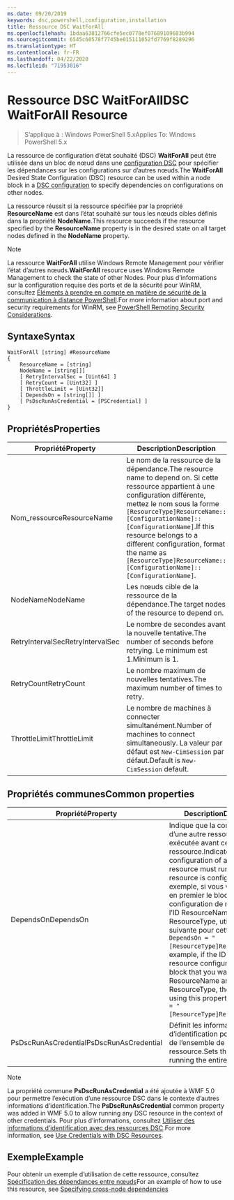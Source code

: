 ```yaml
---
ms.date: 09/20/2019
keywords: dsc,powershell,configuration,installation
title: Ressource DSC WaitForAll
ms.openlocfilehash: 1bdaa63812766cfe5ec0778ef07689109683b994
ms.sourcegitcommit: 6545c60578f7745be015111052fd7769f8289296
ms.translationtype: HT
ms.contentlocale: fr-FR
ms.lasthandoff: 04/22/2020
ms.locfileid: "71953016"
---
```

# <a name="dsc-waitforall-resource"></a><span data-ttu-id="807f2-103">Ressource DSC WaitForAll</span><span class="sxs-lookup"><span data-stu-id="807f2-103">DSC WaitForAll Resource</span></span>

> <span data-ttu-id="807f2-104">S’applique à : Windows PowerShell 5.x</span><span class="sxs-lookup"><span data-stu-id="807f2-104">Applies To: Windows PowerShell 5.x</span></span>

<span data-ttu-id="807f2-105">La ressource de configuration d’état souhaité (DSC) **WaitForAll** peut être utilisée dans un bloc de nœud dans une [configuration DSC](../../../configurations/configurations.md) pour spécifier les dépendances sur les configurations sur d’autres nœuds.</span><span class="sxs-lookup"><span data-stu-id="807f2-105">The **WaitForAll** Desired State Configuration (DSC) resource can be used within a node block in a [DSC configuration](../../../configurations/configurations.md) to specify dependencies on configurations on other nodes.</span></span>

<span data-ttu-id="807f2-106">La ressource réussit si la ressource spécifiée par la propriété **ResourceName** est dans l’état souhaité sur tous les nœuds cibles définis dans la propriété **NodeName**.</span><span class="sxs-lookup"><span data-stu-id="807f2-106">This resource succeeds if the resource specified by the **ResourceName** property is in the desired state on all target nodes defined in the **NodeName** property.</span></span>

> [!NOTE]
> <span data-ttu-id="807f2-107">La ressource **WaitForAll** utilise Windows Remote Management pour vérifier l’état d’autres nœuds.</span><span class="sxs-lookup"><span data-stu-id="807f2-107">**WaitForAll** resource uses Windows Remote Management to check the state of other Nodes.</span></span> <span data-ttu-id="807f2-108">Pour plus d’informations sur la configuration requise des ports et de la sécurité pour WinRM, consultez [Éléments à prendre en compte en matière de sécurité de la communication à distance PowerShell](/powershell/scripting/learn/remoting/winrmsecurity?view=powershell-6).</span><span class="sxs-lookup"><span data-stu-id="807f2-108">For more information about port and security requirements for WinRM, see [PowerShell Remoting Security Considerations](/powershell/scripting/learn/remoting/winrmsecurity?view=powershell-6).</span></span>

## <a name="syntax"></a><span data-ttu-id="807f2-109">Syntaxe</span><span class="sxs-lookup"><span data-stu-id="807f2-109">Syntax</span></span>

```Syntax
WaitForAll [string] #ResourceName
{
    ResourceName = [string]
    NodeName = [string[]]
    [ RetryIntervalSec = [Uint64] ]
    [ RetryCount = [Uint32] ]
    [ ThrottleLimit = [Uint32]]
    [ DependsOn = [string[]] ]
    [ PsDscRunAsCredential = [PSCredential] ]
}
```

## <a name="properties"></a><span data-ttu-id="807f2-110">Propriétés</span><span class="sxs-lookup"><span data-stu-id="807f2-110">Properties</span></span>

|<span data-ttu-id="807f2-111">Propriété</span><span class="sxs-lookup"><span data-stu-id="807f2-111">Property</span></span> |<span data-ttu-id="807f2-112">Description</span><span class="sxs-lookup"><span data-stu-id="807f2-112">Description</span></span> |
|---|---|
|<span data-ttu-id="807f2-113">Nom_ressource</span><span class="sxs-lookup"><span data-stu-id="807f2-113">ResourceName</span></span> |<span data-ttu-id="807f2-114">Le nom de la ressource de la dépendance.</span><span class="sxs-lookup"><span data-stu-id="807f2-114">The resource name to depend on.</span></span> <span data-ttu-id="807f2-115">Si cette ressource appartient à une configuration différente, mettez le nom sous la forme `[ResourceType]ResourceName::[ConfigurationName]::[ConfigurationName]`.</span><span class="sxs-lookup"><span data-stu-id="807f2-115">If this resource belongs to a different configuration, format the name as `[ResourceType]ResourceName::[ConfigurationName]::[ConfigurationName]`.</span></span> |
|<span data-ttu-id="807f2-116">NodeName</span><span class="sxs-lookup"><span data-stu-id="807f2-116">NodeName</span></span> |<span data-ttu-id="807f2-117">Les nœuds cible de la ressource de la dépendance.</span><span class="sxs-lookup"><span data-stu-id="807f2-117">The target nodes of the resource to depend on.</span></span> |
|<span data-ttu-id="807f2-118">RetryIntervalSec</span><span class="sxs-lookup"><span data-stu-id="807f2-118">RetryIntervalSec</span></span> |<span data-ttu-id="807f2-119">Le nombre de secondes avant la nouvelle tentative.</span><span class="sxs-lookup"><span data-stu-id="807f2-119">The number of seconds before retrying.</span></span> <span data-ttu-id="807f2-120">Le minimum est 1.</span><span class="sxs-lookup"><span data-stu-id="807f2-120">Minimum is 1.</span></span> |
|<span data-ttu-id="807f2-121">RetryCount</span><span class="sxs-lookup"><span data-stu-id="807f2-121">RetryCount</span></span> |<span data-ttu-id="807f2-122">Le nombre maximum de nouvelles tentatives.</span><span class="sxs-lookup"><span data-stu-id="807f2-122">The maximum number of times to retry.</span></span> |
|<span data-ttu-id="807f2-123">ThrottleLimit</span><span class="sxs-lookup"><span data-stu-id="807f2-123">ThrottleLimit</span></span> |<span data-ttu-id="807f2-124">Le nombre de machines à connecter simultanément.</span><span class="sxs-lookup"><span data-stu-id="807f2-124">Number of machines to connect simultaneously.</span></span> <span data-ttu-id="807f2-125">La valeur par défaut est `New-CimSession` par défaut.</span><span class="sxs-lookup"><span data-stu-id="807f2-125">Default is `New-CimSession` default.</span></span> |

## <a name="common-properties"></a><span data-ttu-id="807f2-126">Propriétés communes</span><span class="sxs-lookup"><span data-stu-id="807f2-126">Common properties</span></span>

|<span data-ttu-id="807f2-127">Propriété</span><span class="sxs-lookup"><span data-stu-id="807f2-127">Property</span></span> |<span data-ttu-id="807f2-128">Description</span><span class="sxs-lookup"><span data-stu-id="807f2-128">Description</span></span> |
|---|---|
|<span data-ttu-id="807f2-129">DependsOn</span><span class="sxs-lookup"><span data-stu-id="807f2-129">DependsOn</span></span> |<span data-ttu-id="807f2-130">Indique que la configuration d’une autre ressource doit être exécutée avant celle de cette ressource.</span><span class="sxs-lookup"><span data-stu-id="807f2-130">Indicates that the configuration of another resource must run before this resource is configured.</span></span> <span data-ttu-id="807f2-131">Par exemple, si vous voulez exécuter en premier le bloc de script de configuration de ressource ayant l’ID ResourceName et le type ResourceType, utilisez la syntaxe suivante pour cette propriété : `DependsOn = "[ResourceType]ResourceName"`.</span><span class="sxs-lookup"><span data-stu-id="807f2-131">For example, if the ID of the resource configuration script block that you want to run first is ResourceName and its type is ResourceType, the syntax for using this property is `DependsOn = "[ResourceType]ResourceName"`.</span></span> |
|<span data-ttu-id="807f2-132">PsDscRunAsCredential</span><span class="sxs-lookup"><span data-stu-id="807f2-132">PsDscRunAsCredential</span></span> |<span data-ttu-id="807f2-133">Définit les informations d’identification pour l’exécution de l’ensemble de la ressource.</span><span class="sxs-lookup"><span data-stu-id="807f2-133">Sets the credential for running the entire resource as.</span></span> |

> [!NOTE]
> <span data-ttu-id="807f2-134">La propriété commune **PsDscRunAsCredential** a été ajoutée à WMF 5.0 pour permettre l’exécution d’une ressource DSC dans le contexte d’autres informations d’identification.</span><span class="sxs-lookup"><span data-stu-id="807f2-134">The **PsDscRunAsCredential** common property was added in WMF 5.0 to allow running any DSC resource in the context of other credentials.</span></span> <span data-ttu-id="807f2-135">Pour plus d’informations, consultez [Utiliser des informations d’identification avec des ressources DSC](../../../configurations/runasuser.md).</span><span class="sxs-lookup"><span data-stu-id="807f2-135">For more information, see [Use Credentials with DSC Resources](../../../configurations/runasuser.md).</span></span>

## <a name="example"></a><span data-ttu-id="807f2-136">Exemple</span><span class="sxs-lookup"><span data-stu-id="807f2-136">Example</span></span>

<span data-ttu-id="807f2-137">Pour obtenir un exemple d’utilisation de cette ressource, consultez [Spécification des dépendances entre nœuds](../../../configurations/crossNodeDependencies.md)</span><span class="sxs-lookup"><span data-stu-id="807f2-137">For an example of how to use this resource, see [Specifying cross-node dependencies](../../../configurations/crossNodeDependencies.md)</span></span>